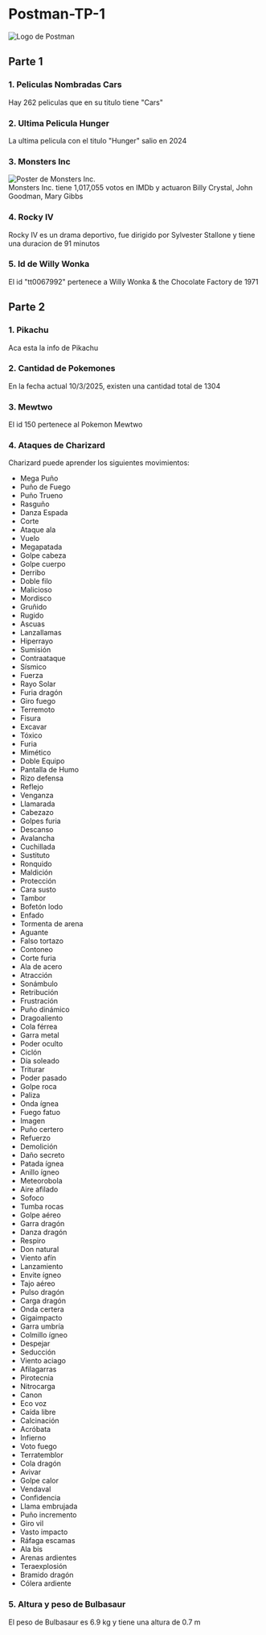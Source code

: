 # Postman-TP-1<br/>
![Logo de Postman](https://external-content.duckduckgo.com/iu/?u=https%3A%2F%2Fcdn.freelogovectors.net%2Fwp-content%2Fuploads%2F2020%2F12%2Fpostman-logo.png&f=1&nofb=1&ipt=0d1ea55f64e14ba1c9420fe57c6e6af2c87566559ccd596be2fa1554b606cca4&ipo=images)<br/>
## Parte 1<br/>
### 1. Peliculas Nombradas Cars<br/>
Hay 262 peliculas que en su titulo tiene "Cars"<br/>
### 2. Ultima Pelicula Hunger<br/>
La ultima pelicula con el titulo "Hunger" salio en 2024<br/>
### 3. Monsters Inc<br/>
![Poster de Monsters Inc.](https://m.media-amazon.com/images/M/MV5BMTY1NTI0ODUyOF5BMl5BanBnXkFtZTgwNTEyNjQ0MDE@._V1_SX300.jpg)<br/>
Monsters Inc. tiene 1,017,055 votos en IMDb y actuaron Billy Crystal, John Goodman, Mary Gibbs<br/>
### 4. Rocky IV<br/>
Rocky IV es un drama deportivo, fue dirigido por Sylvester Stallone y tiene una duracion de 91 minutos<br/>
### 5. Id de Willy Wonka<br/>
El id "tt0067992" pertenece a Willy Wonka & the Chocolate Factory de 1971<br/>
## Parte 2<br/>
### 1. Pikachu<br/>
Aca esta la info de Pikachu<br/>
### 2. Cantidad de Pokemones<br/>
En la fecha actual 10/3/2025, existen una cantidad total de 1304<br/>
### 3. Mewtwo<br/>
El id 150 pertenece al Pokemon Mewtwo<br/>
### 4. Ataques de Charizard<br/>
Charizard puede aprender los siguientes movimientos:
   - Mega Puño
   - Puño de Fuego
   - Puño Trueno
   - Rasguño
   - Danza Espada
   - Corte
   - Ataque ala
   - Vuelo
   - Megapatada
   - Golpe cabeza
   - Golpe cuerpo
   - Derribo
   - Doble filo
   - Malicioso
   - Mordisco
   - Gruñido
   - Rugido
   - Ascuas
   - Lanzallamas
   - Hiperrayo
   - Sumisión
   - Contraataque
   - Sísmico
   - Fuerza
   - Rayo Solar
   - Furia dragón
   - Giro fuego
   - Terremoto
   - Fisura
   - Excavar
   - Tóxico
   - Furia
   - Mimético
   - Doble Equipo
   - Pantalla de Humo
   - Rizo defensa
   - Reflejo
   - Venganza
   - Llamarada
   - Cabezazo
   - Golpes furia
   - Descanso
   - Avalancha
   - Cuchillada
   - Sustituto
   - Ronquido
   - Maldición
   - Protección
   - Cara susto
   - Tambor
   - Bofetón lodo
   - Enfado
   - Tormenta de arena
   - Aguante
   - Falso tortazo
   - Contoneo
   - Corte furia
   - Ala de acero
   - Atracción
   - Sonámbulo
   - Retribución
   - Frustración
   - Puño dinámico
   - Dragoaliento
   - Cola férrea
   - Garra metal
   - Poder oculto
   - Ciclón
   - Día soleado
   - Triturar
   - Poder pasado
   - Golpe roca
   - Paliza
   - Onda ígnea
   - Fuego fatuo
   - Imagen
   - Puño certero
   - Refuerzo
   - Demolición
   - Daño secreto
   - Patada ígnea
   - Anillo ígneo
   - Meteorobola
   - Aire afilado
   - Sofoco
   - Tumba rocas
   - Golpe aéreo
   - Garra dragón
   - Danza dragón
   - Respiro
   - Don natural
   - Viento afín
   - Lanzamiento
   - Envite ígneo
   - Tajo aéreo
   - Pulso dragón
   - Carga dragón
   - Onda certera
   - Gigaimpacto
   - Garra umbría
   - Colmillo ígneo
   - Despejar
   - Seducción
   - Viento aciago
   - Afilagarras
   - Pirotecnia
   - Nitrocarga
   - Canon
   - Eco voz
   - Caída libre
   - Calcinación
   - Acróbata
   - Infierno
   - Voto fuego
   - Terratemblor
   - Cola dragón
   - Avivar
   - Golpe calor
   - Vendaval
   - Confidencia
   - Llama embrujada
   - Puño incremento
   - Giro vil
   - Vasto impacto
   - Ráfaga escamas
   - Ala bis
   - Arenas ardientes
   - Teraexplosión
   - Bramido dragón
   - Cólera ardiente<br/>
### 5. Altura y peso de Bulbasaur<br/>
El peso de Bulbasaur es 6.9 kg y tiene una altura de 0.7 m

